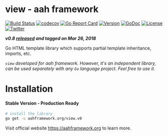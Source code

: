 # view - aah framework
[![Build Status](https://travis-ci.org/go-aah/view.svg?branch=master)](https://travis-ci.org/go-aah/view) [![codecov](https://codecov.io/gh/go-aah/view/branch/master/graph/badge.svg)](https://codecov.io/gh/go-aah/view/branch/master) [![Go Report Card](https://goreportcard.com/badge/aahframework.org/view.v0)](https://goreportcard.com/report/aahframework.org/view.v0) [![Version](https://img.shields.io/badge/version-0.8-blue.svg)](https://github.com/go-aah/view/releases/latest) [![GoDoc](https://godoc.org/aahframework.org/view.v0?status.svg)](https://godoc.org/aahframework.org/view.v0)  [![License](https://img.shields.io/github/license/go-aah/view.svg)](LICENSE) [![Twitter](https://img.shields.io/badge/twitter-@aahframework-55acee.svg)](https://twitter.com/aahframework)

***v0.8 [released](https://github.com/go-aah/view/releases/latest) and tagged on Mar 26, 2018***

Go HTML template library which supports partial template inheritance, imports, etc.

*`view` developed for aah framework. However, it's an independent library, can be used separately with any `Go` language project. Feel free to use it.*

# Installation
#### Stable Version - Production Ready
```bash
# install the library
go get -u aahframework.org/view.v0
```

Visit official website https://aahframework.org to learn more.

